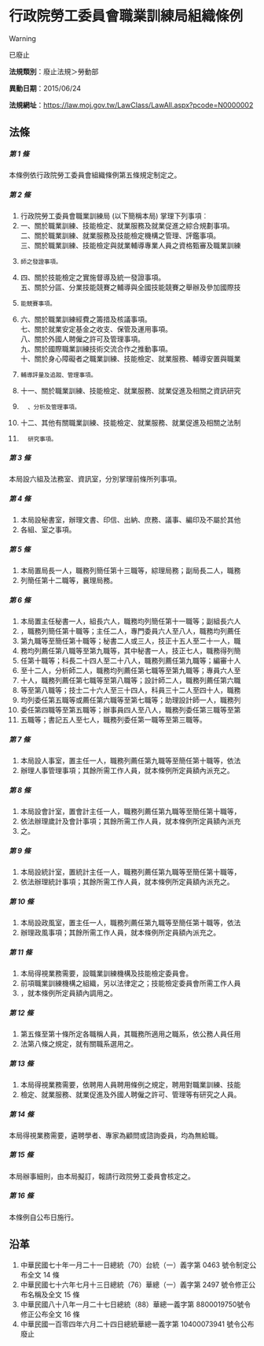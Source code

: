 # 行政院勞工委員會職業訓練局組織條例


> [!WARNING]
> 已廢止


**法規類別**：廢止法規＞勞動部

**異動日期**：2015/06/24  

**法規網址**：https://law.moj.gov.tw/LawClass/LawAll.aspx?pcode=N0000002



## 法條
##### 第 1 條
本條例依行政院勞工委員會組織條例第五條規定制定之。

##### 第 2 條
1. 行政院勞工委員會職業訓練局 (以下簡稱本局) 掌理下列事項︰
1. 一、關於職業訓練、技能檢定、就業服務及就業促進之綜合規劃事項。  
二、關於職業訓練、就業服務及技能檢定機構之管理、評鑑事項。  
三、關於職業訓練、技能檢定與就業輔導專業人員之資格甄審及職業訓練
1.     師之發證事項。
1. 四、關於技能檢定之實施督導及統一發證事項。  
五、關於分區、分業技能競賽之輔導與全國技能競賽之舉辦及參加國際技
1.     能競賽事項。
1. 六、關於職業訓練經費之籌措及核議事項。  
七、關於就業安定基金之收支、保管及運用事項。  
八、關於外國人聘僱之許可及管理事項。  
九、關於國際職業訓練技術交流合作之推動事項。  
十、關於身心障礙者之職業訓練、技能檢定、就業服務、輔導安置與職業
1.     輔導評量及追蹤、管理事項。
1. 十一、關於職業訓練、技能檢定、就業服務、就業促進及相關之資訊研究
1.       、分析及管理事項。
1. 十二、其他有關職業訓練、技能檢定、就業服務、就業促進及相關之法制
1.       研究事項。

##### 第 3 條
本局設六組及法務室、資訊室，分別掌理前條所列事項。

##### 第 4 條
1. 本局設秘書室，辦理文書、印信、出納、庶務、議事、編印及不屬於其他
1. 各組、室之事項。

##### 第 5 條
1. 本局置局長一人，職務列簡任第十三職等，綜理局務；副局長二人，職務
1. 列簡任第十二職等，襄理局務。

##### 第 6 條
1. 本局置主任秘書一人，組長六人，職務均列簡任第十一職等；副組長六人
1. ，職務列簡任第十職等；主任二人，專門委員六人至八人，職務均列薦任
1. 第九職等至簡任第十職等；秘書二人或三人，技正十五人至二十一人，職
1. 務均列薦任第八職等至第九職等，其中秘書一人，技正七人，職務得列簡
1. 任第十職等；科長二十四人至二十八人，職務列薦任第九職等；編審十人
1. 至十二人，分析師二人，職務均列薦任第七職等至第九職等；專員六人至
1. 十人，職務列薦任第七職等至第八職等；設計師二人，職務列薦任第六職
1. 等至第八職等；技士二十六人至三十四人，科員三十二人至四十人，職務
1. 均列委任第五職等或薦任第六職等至第七職等；助理設計師一人，職務列
1. 委任第四職等至第五職等；辦事員四人至八人，職務列委任第三職等至第
1. 五職等；書記五人至七人，職務列委任第一職等至第三職等。

##### 第 7 條
1. 本局設人事室，置主任一人，職務列薦任第九職等至簡任第十職等，依法
1. 辦理人事管理事項；其餘所需工作人員，就本條例所定員額內派充之。

##### 第 8 條
1. 本局設會計室，置會計主任一人，職務列薦任第九職等至簡任第十職等，
1. 依法辦理歲計及會計事項；其餘所需工作人員，就本條例所定員額內派充
1. 之。

##### 第 9 條
1. 本局設統計室，置統計主任一人，職務列薦任第九職等至簡任第十職等，
1. 依法辦理統計事項；其餘所需工作人員，就本條例所定員額內派充之。

##### 第 10 條
1. 本局設政風室，置主任一人，職務列薦任第九職等至簡任第十職等，依法
1. 辦理政風事項；其餘所需工作人員，就本條例所定員額內派充之。

##### 第 11 條
1. 本局得視業務需要，設職業訓練機構及技能檢定委員會。
1. 前項職業訓練機構之組織，另以法律定之；技能檢定委員會所需工作人員
1. ，就本條例所定員額內調用之。

##### 第 12 條
1. 第五條至第十條所定各職稱人員，其職務所適用之職系，依公務人員任用
1. 法第八條之規定，就有關職系選用之。

##### 第 13 條
1. 本局得視業務需要，依聘用人員聘用條例之規定，聘用對職業訓練、技能
1. 檢定、就業服務、就業促進及外國人聘僱之許可、管理等有研究之人員。

##### 第 14 條
本局得視業務需要，遴聘學者、專家為顧問或諮詢委員，均為無給職。

##### 第 15 條
本局辦事細則，由本局擬訂，報請行政院勞工委員會核定之。

##### 第 16 條
本條例自公布日施行。

## 沿革
1. 中華民國七十年一月二十一日總統（70）台統（一）義字第 0463 號令制定公布全文 14 條
1. 中華民國七十六年七月十三日總統（76）華總（一）義字第 2497 號令修正公布名稱及全文 15 條
1. 中華民國八十八年一月二十七日總統（88）華總一義字第 8800019750號令修正公布全文 16 條
1. 中華民國一百零四年六月二十四日總統華總一義字第 10400073941  號令公布廢止
